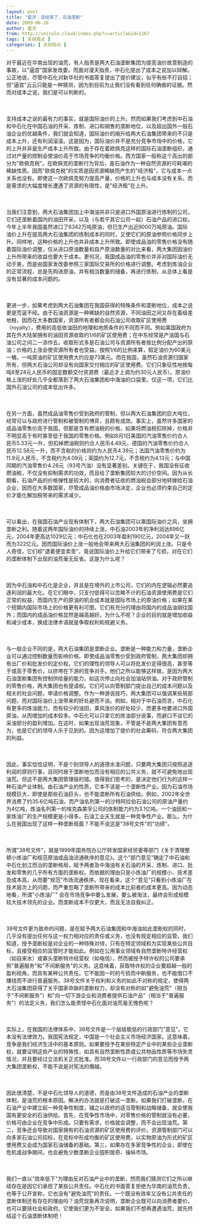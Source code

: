 ```yaml
---
layout: post
title: "盛洪：该结束了，石油垄断"
date: 2009-06-28
author: 盛洪
from: http://unirule.cloud/index.php?c=article&id=1167
tags: [ 天则观点 ]
categories: [ 天则观点 ]
---
```


<div class="article">
 <div class="body-text">
  <p align="left">
  </p>
  <p>
   对于最近在华南出现的油荒，有人指责是两大石油垄断集团为提高油价故意制造的事故，以"逼宫"国家发改委。而面对漫天指责，中石化提出了成本之说加以辩解。公正地说，尽管中石化对新华社的书面答复提出了提价建议，似乎有些不打自招；但"逼宫"云云只能是一种猜测，因为到目前为止我们没有看到任何确凿的证据。然而对成本之说，我们是可以判断的。
   <br/>
   <br/>
   <br/>
   <br/>
   支持成本之说的最有力的事实，就是国际油价的上升。然而如果我们考虑到中石油和中石化在中国石油的开采、炼制、进口和销售的垄断地位，以及超出国外一般石油企业的优越条件，我们就会知道，国际油价的飚升给两大石油集团带来的不只是成本上升，还有利润滚滚。这是因为，国际油价并不是充分竞争市场中的价格，它的上升并非是生产成本上升所致。由于存在着欧佩克这样的国际石油垄断组织，通过对产量的控制会使油价高于市场竞争的均衡价格。西方国家一般称这个高出的部分为"欧佩克税"。在欧佩克的垄断行为背后，是石油作为一种自然资源的可耗竭的稀缺性质。因而"欧佩克税"的实质是因资源稀缺而产生的"经济租"，它与成本一点关系也没有。即使这一次欧佩克努力提高产量，价格的上升也与成本没有关系，而是需求的大幅度增长遭遇了资源的有限性，是"经济租"在上升。
   <br/>
   <br/>
   <br/>
   <br/>
   当我们注意到，两大石油集团加上中海油并非只是进口外国原油进行炼制的公司，它们还垄断着国内的油田开采，以及（与若干其它公司一起）石油产品的进口权。今年上半年我国虽然进口了6342万吨原油，但已生产出近9000万吨原油。国际油价上升在提高两大石油集团的炼制成本的同时，又使它们的原油参照价格同步上升。同样地，这种价格的上升也并非成本上升所致。即使成品油的零售价格没有随着国际油价调整，仅从进口原油数量和自产原油数量的对比来看，两大集团因油价上升所带来的收益也要大于成本。更何况，我国成品油的零售价并非对国际油价无动于衷，而是由国家发改委参照三家国际交易所的价格进行调整。考虑到炼油企业的正常流程，总是先购进原油，并有相当数量的储备，再进行炼制，从总体上看是没有显著的成本问题的。
   <br/>
   <br/>
   <br/>
   <br/>
   更进一步，如果考虑到两大石油集团在我国获得的特殊条件和垄断地位，成本之说更是荒诞不经。由于石油资源是一种稀缺的自然资源，不同油田之间又存在着级差地租，因而在大多数国家，资源所有者都会向石油公司收取矿区使用费（royalty），费用的高低依油田的地理和地质条件的不同而不同。例如美国政府为其在外大陆架拥有的油田资源收取约1/6的矿区使用费；在中东经常是产油国与石油公司之间二一添作五。收取形式多是石油公司与资源所有者按比例分配产出的原油；价格的上涨会使资源所有者也受益。按照1/6的比例来算，假定油价为60美元一桶，一吨原油的矿区使用费大约应是73美元。而在我国，虽然石油资源归国家所有，但两大石油公司却没有向国家交付相应的矿区使用费。它们只象征性地按每吨8至24元人民币的固定数额交付资源费（最近才上调为约30元人民币）。原油价格上涨的好处几乎全都落到了两大石油集团和中海油的口袋里。仅这一项，它们比国外石油公司的成本低出许多。
   <br/>
   <br/>
   <br/>
   <br/>
   在另一方面，虽然成品油零售价受到政府的管制，但以两大石油集团的巨大吨位，经常可以与政府进行管制和被管制的博弈，且颇有成效。事实上，虽然许多国家的成品油零售价高于我国，但那是含有燃油税的价格，如果将燃油税扣除掉，价格并不明显高于有时甚至低于我国的零售价格。例如8月1日美国的汽油零售价约合人民币5.33元一升，但扣掉燃油税则约合人民币4.49元，德国的汽油零售价约合人民币12.58元一升，而不含税的价格则约为人民币4.39元；法国汽油零售价约为11.9元人民币，不含税约为4.09元；英国约为12.7元，不含税约为4.13元；与中国同期的汽油零售价4.26元（93号汽油）没有显著差别。关键在于，我国没有征收燃油税，不仅没有抑制需求的功效，而且给了垄断集团较大的讨价空间。因为从长期看，石油产品的价格弹性是较大的，向消费者征收的燃油税会部分地转嫁给石油企业，因而在大多数国家，尽管成品油价格由市场决定，企业也必须约束自己的定价才能化解加税带来的需求减少。
   <br/>
   <br/>
   <br/>
   <br/>
   可以看出，在我国石油产业现有体制下，两大石油集团可以乘国际油价之风，坐拥垄断之利。随着这两年国际油价的持续上涨，中石油2003年的净利润达696亿元，2004年更高达1029亿元；中石化也在2003年盈利190亿元，2004年又一跃而为322亿元。因而国际油价上涨一般地会带来两大石油集团的利润上涨。只是令人奇怪，它们却"逮着便宜卖乖"，竟说国际油价上升给它们带来了亏损，对在它们的垄断体制下出现的油荒毫无反省。这是为什么呢？
   <br/>
   <br/>
   <br/>
   <br/>
   因为中石油和中石化是企业，并且是在境外的上市公司，它们的内在逻辑必然要追逐利润的最大化。在它们眼中，只支付低得可以忽略不计的石油资源使用费是它们正常的权益，而国内生产的原油的机会成本就是国际市场上的原油价格；如果在某个短期内国际市场上的价格更有利可图，它们有充分的理由将国内的成品油销往国外；而国内的成品油价格显然是越高越好。为什么不呢？企业的目的就是增加收益和减少成本，换成法律术语就是争取权利和规避义务。
   <br/>
   <br/>
   <br/>
   <br/>
   与一般企业不同的是，两大石油集团是垄断企业。垄断是一种能力和力量，垄断企业可以通过控制数量而影响价格。即使成品油零售价受到政府管制，两大集团却拥有出厂价和批发价的定价权。它们的理性的领导人可以将批发价定得很高，甚至等于或高于零售价，以挤垮在下游的竞争对手。他们之所以能够这样做，是因为两大石油垄断集团有控制供给量的能力，如这次停止向社会加油站供油。对于政府管制的零售价格，两大集团也有提请权。它们可以向管制部门提出自己的成本问题以及相关的社会问题，申请价格调整。作为一种游说技巧，两大集团可以强调某些局部问题，而对国际油价上涨带来的好处避而不谈。例如，相对于中石油而言，中石化有更多的炼油能力，而有较少的油田，乘风涨价的好处较少，而更多地要进口外国原油，从而增加的成本较多。中石化可以只拿它的炼油部分说事，而避口不谈它的采油部分的盈利增加。在这时，如果出现油荒现象，不管是不是两大集团有意而为，也是它们的领导人乐于见到的。因为这增加了提价的社会筹码，符合两大集团的利益。
   <br/>
   <br/>
   <br/>
   <br/>
   因此，事实恰恰证明，不是个别领导人的道德水准问题，只要两大集团只按照追逐利润的原则行事，且同时居于垄断地位而没有相应的公共义务，就不可避免地出现油荒。但这不是两大集团管理层的错。值得我们思考的，是决定他们行为的这样一种石油产业体制。由石油产业的性质，它本不该是一个垄断性产业。因为石油市场规模巨大，即使是那些石油巨头，也不能垄断所有石油供给。例如，2002年全世界消费了约35.6亿吨石油，而产油名列第一的沙特阿拉伯石油公司的原油产量约为4亿吨，炼油名列第一的埃克森美孚公司的炼制能力约为3.1亿吨。一个油田和一家炼油厂的生产规模更是小得多。石油工业天生就是一种竞争性产业。那么，为什么在我国出现了这样一种垄断局面？不能不说这是"38号文件"的"功绩"。
   <br/>
   <br/>
   <br/>
   <br/>
   所谓"38号文件"，就是1999年国务院办公厅转发国家经贸委等部门《关于清理整顿小炼油厂和规范原油成品油流通秩序的意见》。这个"部门意见"确定了中石油和中石化划江而治的垄断格局，赋予两者及中海油有关石油的开采、炼制、进口、批发和零售的几乎所有方面的垄断权。而依据的理由只是小炼油厂的规模小、技术差及成本高，从而要"规范"市场流通秩序。现在看来，这个"意见"只看到小炼油厂在技术层次上的问题，而严重忽略了垄断所带来的成本比前者的成本更高。因为动态地看，所谓"小炼油厂" 会在市场竞争中要么发展，要么被淘汰，最终会形成规模较大技术领先的企业。而垄断成本不仅更大，而且无法自我纠正。
   <br/>
   <br/>
   <br/>
   <br/>
   38号文件更为致命的问题，是在赋予两大石油集团和中海油如此垄断权的同时，几乎没有提出任何与这一权力相对应的责任或义务，也没有规定相应的监管。我们知道，授予垄断权是对企业的一种特殊对待，只有在特定领域和为实现某些公共目标，且接受相应的监管时才能如此。例如在公用事业领域有自然垄断特许经营权（如自来水）或寡头垄断特许经营权（如电信），然而被授予特许权的公司要承担"普遍服务"和"不间断服务"的义务。这意味着，获取特许权的企业要超越一般的盈利视角，而具有某种公共责任。它不能因一时的亏损而中断服务，也不能借口不赚钱而不进行普遍服务。38号文件关于权利和义务的如此不对称的规定，使得两大石油集团获得了关乎国家命脉的垄断权力，却没有对称的如"避免油荒"（相当于"不间断服务"）和"向一切下游企业和消费者提供石油产品"（相当于"普遍服务"）的法定义务，我们怎么能责怪中石化面对油荒毫无愧色呢？
   <br/>
   <br/>
   <br/>
   <br/>
   实际上，在我国的法律体系中，38号文件是一个层级极低的行政部门"意见"。它本没有法律效力。我国宪法规定，中国是一个社会主义市场经济国家。这意味着，竞争是我们经济生活中的基本原则。如果要授予在某些特定产业中的某些企业垄断权，就要证明这些产业的特殊性，如具有自然垄断性质或公共物品性质等市场失灵情况，并且要经过立法机关正式批准。而38号文件以一行政部门的意见而授予两大集团垄断权，不能不说是对宪法的僭越。
   <br/>
   <br/>
   <br/>
   <br/>
   因此很清楚，不是中石化领导人的道德，而是由38号文件造成的石油产业的垄断体制，是油荒的根本原因。解决的办法就是打破这一垄断。如果我们打破垄断，在石油产业中建立起一种竞争性制度，辅之以政府的适当管制和战略储备，就会使我国有更安全的石油供给。首先，在竞争性市场中，对零售价格的管制就没有必要，价格可由企业在竞争中形成。只要有需求，价格就会调整，而不会出现油荒。第二，竞争还会导致对国家拥有的石油资源的矿区使用费的评价。资源管制部门可以向多家石油公司招标，在竞标中形成均衡的矿区使用费。以实物原油为形式的矿区使用费又会成为国家石油储备的基础。第三，如果存在多家竞争性的企业，即使在危机或战争期间，也会避免少数垄断企业囤积居奇、操纵市场。
   <br/>
   <br/>
   <br/>
   <br/>
   我们一直以"效率低下"为理由反对石油产业中的垄断，然而我们猜测它们之所以继续存在是因它们承担了某些公共责任。中石化的书面答复拒绝为华南的油荒负责，也等于公开宣称，它也没有"避免油荒"的责任。一个既没有效率又没有公共责任的垄断体制还有存在的理由吗？油荒现象再次说明，垄断企业既可以向消费者要价，也可以要挟社会和政府。它使我们更为不安全。如果我们不想再遭遇油荒，就先终结这个石油垄断体制吧！
  </p>
 </div>
</div>

